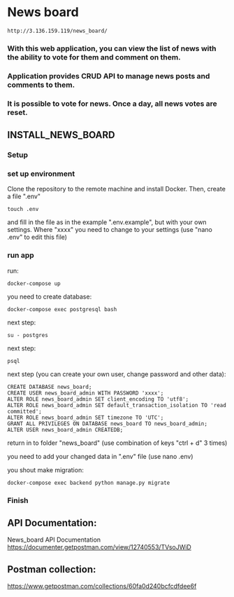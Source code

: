 # News board
```
http://3.136.159.119/news_board/
```


### With this web application, you can view the list of news with the ability to vote for them and comment on them.
### Application provides СRUD API to manage news posts and comments to them. 
### It is possible to vote for news. Once a day, all news votes are reset.


## INSTALL_NEWS_BOARD

### Setup

### set up environment

Clone the repository to the remote machine and install Docker. 
Then, create a file ".env" 
```
touch .env
```
and fill in the file as in the example ".env.example", but with your own settings. Where "xxxx" you need to change to your settings (use "nano .env" to edit this file)


### run app

run:

```
docker-compose up
```

you need to create database:
```
docker-compose exec postgresql bash
```
next step:
```
su - postgres
```
next step:
```
psql
```
next step (you can create your own user, change password and other data):
```
CREATE DATABASE news_board; 
CREATE USER news_board_admin WITH PASSWORD 'xxxx';
ALTER ROLE news_board_admin SET client_encoding TO 'utf8';
ALTER ROLE news_board_admin SET default_transaction_isolation TO 'read committed';
ALTER ROLE news_board_admin SET timezone TO 'UTC';
GRANT ALL PRIVILEGES ON DATABASE news_board TO news_board_admin;
ALTER USER news_board_admin CREATEDB;

```
return in to folder "news_board" (use combination of keys "ctrl + d" 3 times)

you need to add your changed data in ".env" file (use nano .env) 

you shout make migration:
```
docker-compose exec backend python manage.py migrate
```

### Finish


## API Documentation:

News_board API Documentation https://documenter.getpostman.com/view/12740553/TVsoJWiD


## Postman collection:

https://www.getpostman.com/collections/60fa0d240bcfcdfdee6f
